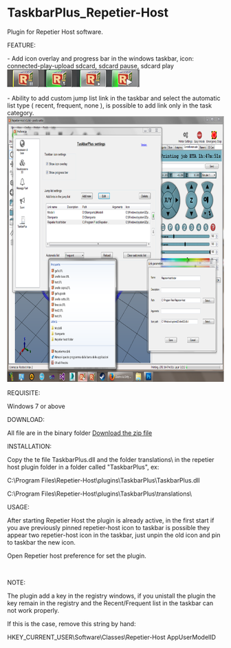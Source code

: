 # TaskbarPlus_Repetier-Host

<p>Plugin for Repetier Host software.</p>

<p>FEATURE:</p>
<p>- Add icon overlay and progress bar in the windows taskbar, icon: connected-play-upload sdcard, sdcard pause, sdcard play <br />
<img src="https://github.com/BrOncOVu/TaskbarPlus_Repetier-Host/blob/master/image%20preview/icon_overlay_preview.png" width="308" height="41" /></p>
<p>- Ability to add custom jump list link in the taskbar and select the automatic list type ( recent, frequent, none ), is possible to add link only in the task category.<br />
<img src="https://github.com/BrOncOVu/TaskbarPlus_Repetier-Host/blob/master/image%20preview/TaskbarPlus_preview.png" width="789" height="616" /></p>
<p>REQUISITE:</p>
<p>Windows 7 or above</p>
<p>DOWNLOAD:</p>
<p>All file are in the binary folder
<a href="https://github.com/BrOncOVu/TaskbarPlus_Repetier-Host/blob/master/Binary/TaskbarPlus.zip">Download the zip file</a></p>


<p>INSTALLATION:</p>
<p>Copy the te file TaskbarPlus.dll and the folder translations\ in the repetier host plugin folder in a folder called &quot;TaskbarPlus&quot;, ex: </p>
<p>C:\Program Files\Repetier-Host\plugins\TaskbarPlus\TaskbarPlus.dll</p>
<p>C:\Program Files\Repetier-Host\plugins\TaskbarPlus\translations\</p>
<p>USAGE:</p>
<p>After starting Repetier Host <span id="result_box" lang="en" xml:lang="en">the plugin is already active</span>, in the first start if you ave <span id="result_box" lang="en" xml:lang="en">previously</span>  pinned repetier-host icon to taskbar is possible they appear two repetier-host icon in the taskbar, just unpin the old icon and pin to taskbar the new icon. </p>
<p>Open Repetier host preference for set the plugin. </p>
<p>&nbsp;</p>
<p>NOTE:</p>
<p>The plugin add a key in the registry windows, if you unistall the plugin the key remain in the registry and the Recent/Frequent list in the taskbar can not work properly.</p>
<p><span id="result_box" lang="en" xml:lang="en">If this is the case, remove this string by hand</span>:</p>
<p>HKEY_CURRENT_USER\Software\Classes\Repetier-Host AppUserModelID</p>
